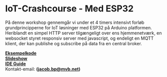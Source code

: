 # IoT-Crashcourse - Med ESP32

På denne workshop gennemgår vi under et 4 timers intensivt forløb grundprincipperne for IoT løsninger med ESP32 på Arduino platformen. Heriblandt en simpel HTTP server tilgængeligt over ens hjemmenetværk, en websocket styret responsiv server med javascript, og endeligt en MQTT klient, der kan publishe og subscribe på data fra en central broker.

<b>[Eksempelkode](https://github.com/iakop/IoT-Crashcourse/tree/main/examples)</b></br>
<b>[Slideshow](https://raw.githubusercontent.com/iakop/IoT-Crashcourse/master/latex/build/main.pdf)</b></br>
<b>[IDE Guide](https://raw.githubusercontent.com/iakop/IoT-Crashcourse/master/latex/build/ide-guide.pdf)</b></br>
Kontakt-email: <b>(jacob.bp@mvb.net)</b></br>
